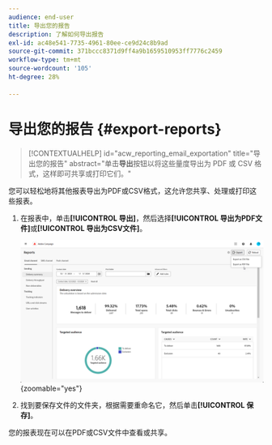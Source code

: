 ```yaml
---
audience: end-user
title: 导出您的报告
description: 了解如何导出报告
exl-id: ac48e541-7735-4961-80ee-ce9d24c8b9ad
source-git-commit: 371bccc8371d9ff4a9b1659510953ff7776c2459
workflow-type: tm+mt
source-wordcount: '105'
ht-degree: 28%

---
```


# 导出您的报告 {#export-reports}

>[!CONTEXTUALHELP]
>id="acw_reporting_email_exportation"
>title="导出您的报告"
>abstract="单击&#x200B;**导出**&#x200B;按钮以将这些量度导出为 PDF 或 CSV 格式，这样即可共享或打印它们。"

您可以轻松地将其他报表导出为PDF或CSV格式，这允许您共享、处理或打印这些报表。

1. 在报表中，单击&#x200B;**[!UICONTROL 导出]**，然后选择&#x200B;**[!UICONTROL 导出为PDF文件]**&#x200B;或&#x200B;**[!UICONTROL 导出为CSV文件]**。

   ![](assets/global_report_export.png){zoomable="yes"}

1. 找到要保存文件的文件夹，根据需要重命名它，然后单击&#x200B;**[!UICONTROL 保存]**。

您的报表现在可以在PDF或CSV文件中查看或共享。
